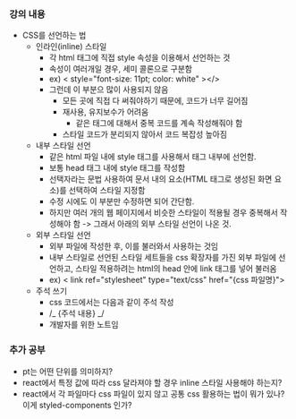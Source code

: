 ### 강의 내용

- CSS를 선언하는 법
  - 인라인(inline) 스타일
    - 각 html 태그에 직접 style 속성을 이용해서 선언하는 것
    - 속성이 여러개일 경우, 세미 콜론으로 구분함
    - ex) < style="font-size: 11pt; color: white" ></>
    - 그런데 이 부분으 많이 사용되지 않음
      - 모든 곳에 직접 다 써줘야하기 때문에, 코드가 너무 길어짐
      - 재사용, 유지보수가 어려움
        - 같은 태그에 대해서 중복 코드를 계속 작성해줘야 함
      - 스타일 코드가 분리되지 않아서 코드 복잡성 높아짐
  - 내부 스타일 선언
    - 같은 html 파일 내에 style 태그를 사용해서 태그 내부에 선언함.
    - 보통 head 태그 내에 style 태그를 작성함
    - 선택자라는 문법 사용하여 문서 내의 요소(HTML 태그로 생성된 화면 요소)를 선택하여 스타일 지정함
    - 수정 시에도 이 부분만 수정하면 되어 간단함.
    - 하지만 여러 개의 웹 페이지에서 비슷한 스타일이 적용될 경우 중복해서 작성해야 함 -> 그래서 아래의 외부 스타일 선언이 나온 것.
  - 외부 스타일 선언
    - 외부 파일에 작성한 후, 이를 불러와서 사용하는 것임
    - 내부 스타일로 선언된 스타일 세트들을 css 확장자를 가진 외부 파일에 선언하고, 스타일 적용하려는 html의 head 안에 link 태그를 넣어 불러옴
    - ex) < link ref="stylesheet" type="text/css" href="{css 파일명}">
  - 주석 쓰기
    - css 코드에서는 다음과 같이 주석 작성
    - /_ {주석 내용} _/
    - 개발자를 위한 노트임

### 추가 공부

- pt는 어떤 단위를 의미하지?
- react에서 특정 값에 따라 css 달라져야 할 경우 inline 스타일 사용해야 하는지?
- react에서 각 파일마다 css 파일이 있지 않고 공통 css 활용하는 법이 뭐가 있나? 이게 styled-components 인가?
